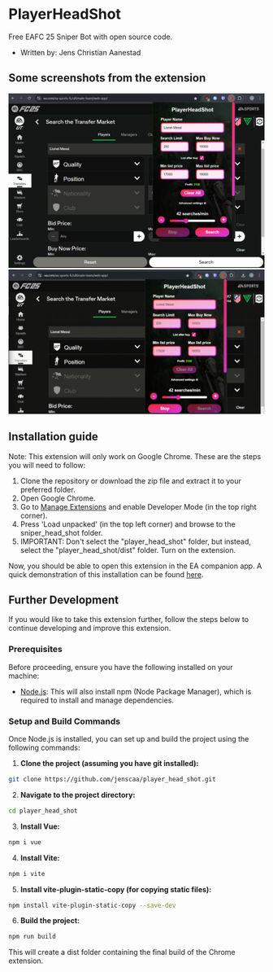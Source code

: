 # PlayerHeadShot
Free EAFC 25 Sniper Bot with open source code.
- Written by: Jens Christian Aanestad

## Some screenshots from the extension

<img src="src/assets/img/example.png" alt="Sniping bot" width="600"/>

<img src="src/assets/img/example2.gif" alt="Sniping bot" width="600"/>



## Installation guide
Note: This extension will only work on Google Chrome.
These are the steps you will need to follow:
1. Clone the repository or download the zip file and extract it to your preferred folder. 
2. Open Google Chrome. 
3. Go to [Manage Extensions](chrome://extensions/) and enable Developer Mode (in the top right corner). 
4. Press 'Load unpacked' (in the top left corner) and browse to the sniper_head_shot folder. 
5. IMPORTANT: Don't select the "player_head_shot" folder, but instead, select the "player_head_shot/dist" folder. Turn on the extension.

Now, you should be able to open this extension in the EA companion app.
A quick demonstration of this installation can be found [here]().

## Further Development

If you would like to take this extension further, follow the steps below to continue developing and improve this extension.

### Prerequisites

Before proceeding, ensure you have the following installed on your machine:

- [Node.js](https://nodejs.org/en/download/prebuilt-installer): This will also install npm (Node Package Manager), which is required to install and manage dependencies.

### Setup and Build Commands

Once Node.js is installed, you can set up and build the project using the following commands:

1. **Clone the project (assuming you have git installed):**
```bash
git clone https://github.com/jenscaa/player_head_shot.git
```

2. **Navigate to the project directory:**
```bash
cd player_head_shot
```

3. **Install Vue:**
```bash
npm i vue
```

4. **Install Vite:**
```bash
npm i vite
```

5. **Install vite-plugin-static-copy (for copying static files):**
```bash
npm install vite-plugin-static-copy --save-dev
```

6. **Build the project:**
```bash
npm run build
```
This will create a dist folder containing the final build of the Chrome extension.